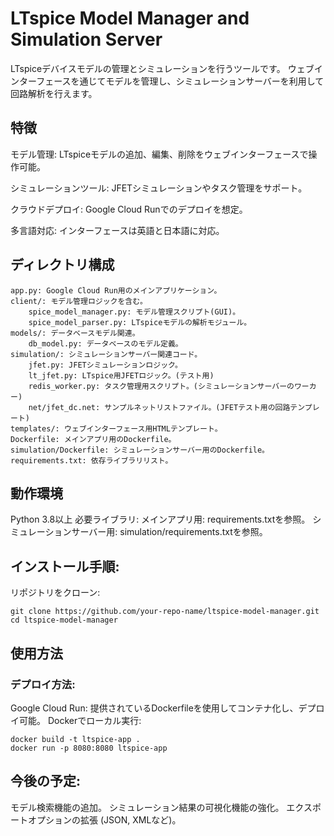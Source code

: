 

# LTspice Model Manager and Simulation Server

LTspiceデバイスモデルの管理とシミュレーションを行うツールです。
ウェブインターフェースを通じてモデルを管理し、シミュレーションサーバーを利用して回路解析を行えます。

## 特徴

モデル管理: LTspiceモデルの追加、編集、削除をウェブインターフェースで操作可能。

シミュレーションツール: JFETシミュレーションやタスク管理をサポート。

クラウドデプロイ: Google Cloud Runでのデプロイを想定。

多言語対応: インターフェースは英語と日本語に対応。

## ディレクトリ構成

    app.py: Google Cloud Run用のメインアプリケーション。
    client/: モデル管理ロジックを含む。
        spice_model_manager.py: モデル管理スクリプト(GUI)。
        spice_model_parser.py: LTspiceモデルの解析モジュール。
    models/: データベースモデル関連。
        db_model.py: データベースのモデル定義。
    simulation/: シミュレーションサーバー関連コード。
        jfet.py: JFETシミュレーションロジック。
        lt_jfet.py: LTspice用JFETロジック。(テスト用)
        redis_worker.py: タスク管理用スクリプト。(シミュレーションサーバーのワーカー)
        net/jfet_dc.net: サンプルネットリストファイル。(JFETテスト用の回路テンプレート)
    templates/: ウェブインターフェース用HTMLテンプレート。
    Dockerfile: メインアプリ用のDockerfile。
    simulation/Dockerfile: シミュレーションサーバー用のDockerfile。
    requirements.txt: 依存ライブラリリスト。

## 動作環境

Python 3.8以上
必要ライブラリ:
    メインアプリ用: requirements.txtを参照。
    シミュレーションサーバー用: simulation/requirements.txtを参照。

## インストール手順:

リポジトリをクローン: 


    git clone https://github.com/your-repo-name/ltspice-model-manager.git
    cd ltspice-model-manager


## 使用方法

### デプロイ方法:

Google Cloud Run: 提供されているDockerfileを使用してコンテナ化し、デプロイ可能。
Dockerでローカル実行:

    docker build -t ltspice-app .
    docker run -p 8080:8080 ltspice-app

## 今後の予定:

モデル検索機能の追加。
シミュレーション結果の可視化機能の強化。
エクスポートオプションの拡張 (JSON, XMLなど)。